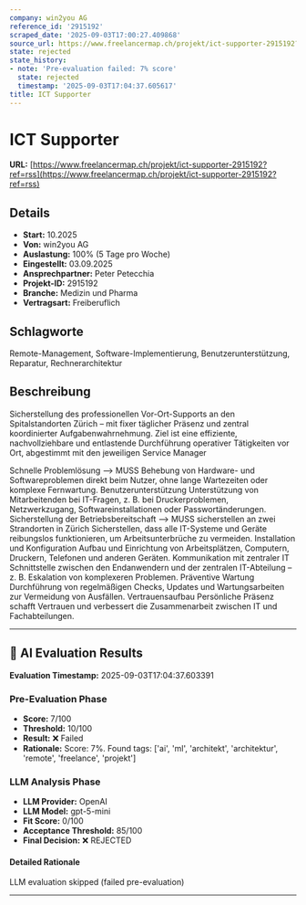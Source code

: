 ```yaml
---
company: win2you AG
reference_id: '2915192'
scraped_date: '2025-09-03T17:00:27.409868'
source_url: https://www.freelancermap.ch/projekt/ict-supporter-2915192?ref=rss
state: rejected
state_history:
- note: 'Pre-evaluation failed: 7% score'
  state: rejected
  timestamp: '2025-09-03T17:04:37.605617'
title: ICT Supporter
---
```



# ICT Supporter
**URL:** [https://www.freelancermap.ch/projekt/ict-supporter-2915192?ref=rss](https://www.freelancermap.ch/projekt/ict-supporter-2915192?ref=rss)
## Details
- **Start:** 10.2025
- **Von:** win2you AG
- **Auslastung:** 100% (5 Tage pro Woche)
- **Eingestellt:** 03.09.2025
- **Ansprechpartner:** Peter Petecchia
- **Projekt-ID:** 2915192
- **Branche:** Medizin und Pharma
- **Vertragsart:** Freiberuflich

## Schlagworte
Remote-Management, Software-Implementierung, Benutzerunterstützung, Reparatur, Rechnerarchitektur

## Beschreibung
Sicherstellung des professionellen Vor-Ort-Supports an den Spitalstandorten Zürich – mit fixer täglicher Präsenz und zentral koordinierter Aufgabenwahrnehmung.
Ziel ist eine effiziente, nachvollziehbare und entlastende Durchführung operativer Tätigkeiten vor Ort, abgestimmt mit den jeweiligen Service Manager

Schnelle Problemlösung --> MUSS
Behebung von Hardware- und Softwareproblemen direkt beim Nutzer, ohne lange Wartezeiten oder komplexe Fernwartung.
Benutzerunterstützung
Unterstützung von Mitarbeitenden bei IT-Fragen, z. B. bei Druckerproblemen, Netzwerkzugang, Softwareinstallationen oder Passwortänderungen.
Sicherstellung der Betriebsbereitschaft --> MUSS sicherstellen an zwei Strandorten in Zürich
Sicherstellen, dass alle IT-Systeme und Geräte reibungslos funktionieren, um Arbeitsunterbrüche zu vermeiden.
Installation und Konfiguration
Aufbau und Einrichtung von Arbeitsplätzen, Computern, Druckern, Telefonen und anderen Geräten.
Kommunikation mit zentraler IT
Schnittstelle zwischen den Endanwendern und der zentralen IT-Abteilung – z. B. Eskalation von komplexeren Problemen.
Präventive Wartung
Durchführung von regelmäßigen Checks, Updates und Wartungsarbeiten zur Vermeidung von Ausfällen.
Vertrauensaufbau
Persönliche Präsenz schafft Vertrauen und verbessert die Zusammenarbeit zwischen IT und Fachabteilungen.

---

## 🤖 AI Evaluation Results

**Evaluation Timestamp:** 2025-09-03T17:04:37.603391

### Pre-Evaluation Phase
- **Score:** 7/100
- **Threshold:** 10/100
- **Result:** ❌ Failed
- **Rationale:** Score: 7%. Found tags: ['ai', 'ml', 'architekt', 'architektur', 'remote', 'freelance', 'projekt']

### LLM Analysis Phase
- **LLM Provider:** OpenAI
- **LLM Model:** gpt-5-mini
- **Fit Score:** 0/100
- **Acceptance Threshold:** 85/100
- **Final Decision:** ❌ REJECTED

#### Detailed Rationale
LLM evaluation skipped (failed pre-evaluation)

---
